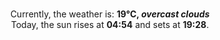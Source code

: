 <p  align="center"><br/>Currently, the weather is: <b> 19°C, <i>overcast clouds</i></b></br>Today, the sun rises at <b>04:54</b> and sets at <b>19:28</b>.</p>